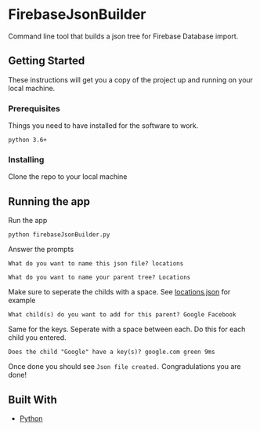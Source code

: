 # FirebaseJsonBuilder

Command line tool that builds a json tree for Firebase Database import.

## Getting Started

These instructions will get you a copy of the project up and running on your local machine.

### Prerequisites

Things you need to have installed for the software to work.

```
python 3.6+
```

### Installing

Clone the repo to your local machine

## Running the app

Run the app 

```
python firebaseJsonBuilder.py
```

Answer the prompts

```
What do you want to name this json file? locations
```

```
What do you want to name your parent tree? Locations
```

Make sure to seperate the childs with a space. See [locations.json](locations.json) for example
```
What child(s) do you want to add for this parent? Google Facebook
```

Same for the keys. Seperate with a space between each. Do this for each child you entered.
```
Does the child "Google" have a key(s)? google.com green 9ms
```

Once done you should see ```Json file created.``` Congradulations you are done!


## Built With

* [Python](https://www.python.org)


